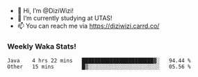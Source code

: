 - 👋 Hi, I’m @DiziWizi!
- 🌱 I’m currently studying at UTAS!
- 📫 You can reach me via https://diziwizi.carrd.co/

### Weekly Waka Stats!
<!--START_SECTION:waka-->

```text
Java    4 hrs 22 mins   ███████████████████████▓░   94.44 %
Other   15 mins         █▒░░░░░░░░░░░░░░░░░░░░░░░   05.56 %
```

<!--END_SECTION:waka-->

